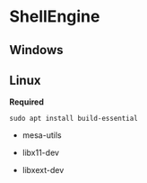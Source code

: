 # ShellEngine

## Windows

## Linux

**Required**
```
sudo apt install build-essential
```
* mesa-utils

* libx11-dev

* libxext-dev
